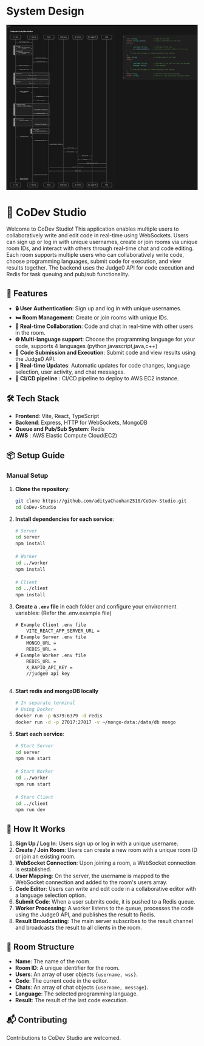 
# System Design

![System Design](SystemDesign.png)

# 🎉 CoDev Studio

Welcome to CoDev Studio! This application enables multiple users to collaboratively write and edit code in real-time using WebSockets. Users can sign up or log in with unique usernames, create or join rooms via unique room IDs, and interact with others through real-time chat and code editing. Each room supports multiple users who can collaboratively write code, choose programming languages, submit code for execution, and view results together. The backend uses the Judge0 API for code execution and Redis for task queuing and pub/sub functionality. 

## 🌟 Features
- **🔒 User Authentication**: Sign up and log in with unique usernames.
- **🛏️ Room Management**: Create or join rooms with unique IDs.
- **📝 Real-time Collaboration**: Code and chat in real-time with other users in the room.
- **🌐 Multi-language support**: Choose the programming language for your code, supports 4 languages (python,javascript,java,c++)
- **🚀 Code Submission and Execution**: Submit code and view results using the Judge0 API.
- **🔄 Real-time Updates**: Automatic updates for code changes, language selection, user activity, and chat messages.
- **🪈 CI/CD pipeline** : CI/CD pipeline to deploy to AWS EC2 instance.

## 🛠️ Tech Stack
- **Frontend**: Vite, React, TypeScript
- **Backend**: Express, HTTP for WebSockets, MongoDB
- **Queue and Pub/Sub System**: Redis
- **AWS** : AWS Elastic Compute Cloud(EC2)

## 📦 Setup Guide

### Manual Setup
1. **Clone the repository**:
    ```sh
    git clone https://github.com/adityaChauhan2510/CoDev-Studio.git
    cd CoDev-Studio
    ```

2. **Install dependencies for each service**:
    ```sh
    # Server
    cd server
    npm install

    # Worker
    cd ../worker
    npm install

    # Client
    cd ../client
    npm install
    ```

3. **Create a `.env` file** in each folder and configure your environment variables: (Refer the .env.example file)
    ```env
    # Example Client .env file
	    VITE_REACT_APP_SERVER_URL =
    # Example Server .env file
	    MONGO_URL =
        REDIS_URL = 
	# Example Worker .env file
        REDIS_URL =
		X_RAPID_API_KEY = 
		//judge0 api key
 

4. **Start redis and mongoDB locally**
    ```sh
    # In separate terminal
    # Using Docker
    docker run -p 6379:6379 -d redis
    docker run -d -p 27017:27017 -v ~/mongo-data:/data/db mongo
    ```

5. **Start each service**:
    ```sh
    # Start Server
    cd server
    npm run start

    # Start Worker
    cd ../worker
    npm run start

    # Start Client
    cd ../client
    npm run dev
    ```


## 🚀 How It Works
1. **Sign Up / Log In**: Users sign up or log in with a unique username.
2. **Create / Join Room**: Users can create a new room with a unique room ID or join an existing room.
3. **WebSocket Connection**: Upon joining a room, a WebSocket connection is established.
4. **User Mapping**: On the server, the username is mapped to the WebSocket connection and added to the room's users array.
5. **Code Editor**: Users can write and edit code in a collaborative editor with a language selection option.
6. **Submit Code**: When a user submits code, it is pushed to a Redis queue.
7. **Worker Processing**: A worker listens to the queue, processes the code using the Judge0 API, and publishes the result to Redis.
8. **Result Broadcasting**: The main server subscribes to the result channel and broadcasts the result to all clients in the room.


## 🎨 Room Structure
- **Name**: The name of the room.
- **Room ID**: A unique identifier for the room.
- **Users**: An array of user objects `{username, wss}`.
- **Code**: The current code in the editor.
- **Chats**: An array of chat objects `{username, message}`.
- **Language**: The selected programming language.
- **Result**: The result of the last code execution.


## 📬 Contributing
Contributions to CoDev Studio are welcomed.





